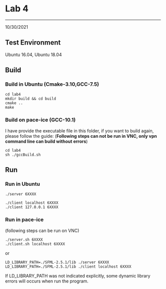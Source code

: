 # Lab 4

___
10/30/2021

## Test Environment

Ubuntu 16.04, Ubuntu 18.04

## Build
### Build in Ubuntu (Cmake-3.10,GCC-7.5)
```
cd lab4
mkdir build && cd build
cmake ..
make
```

### Build on pace-ice (GCC-10.1)
I have provide the executable file in this folder, if you want to build again, please follow the guide:
(**Following steps can not be run in VNC, only vpn command line can build without errors**)
```
cd lab4
sh ./gccBuild.sh
```

## Run
### Run in Ubuntu
```
./server 6XXXX
```
```
./client localhost 6XXXX
./client 127.0.0.1 6XXXX
```
### Run in pace-ice
(following steps can be run on VNC)
```
./server.sh 6XXXX
./client.sh localhost 6XXXX
```
or
```
LD_LIBRARY_PATH=./SFML-2.5.1/lib ./server 6XXXX
LD_LIBRARY_PATH=./SFML-2.5.1/lib ./client localhost 6XXXX
```
If LD_LIBRARY_PATH was not indicated explicitly, some dynamic library errors will occurs when run the program.